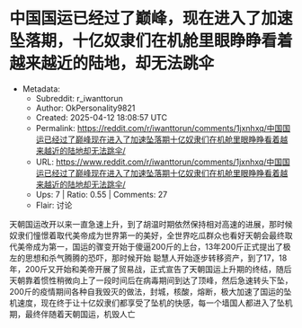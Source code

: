 # 中国国运已经过了巅峰，现在进入了加速坠落期，十亿奴隶们在机舱里眼睁睁看着越来越近的陆地，却无法跳伞

- Metadata:
  - Subreddit: r_iwanttorun
  - Author: OkPersonality9821
  - Created: 2025-04-12 18:08:57 UTC
  - Permalink: https://reddit.com/r/iwanttorun/comments/1jxnhxq/中国国运已经过了巅峰现在进入了加速坠落期十亿奴隶们在机舱里眼睁睁看着越来越近的陆地却无法跳伞/
  - URL: https://www.reddit.com/r/iwanttorun/comments/1jxnhxq/中国国运已经过了巅峰现在进入了加速坠落期十亿奴隶们在机舱里眼睁睁看着越来越近的陆地却无法跳伞/
  - Ups: 7 | Ratio: 0.55 | Comments: 27
  - Flair: 讨论


天朝国运改开以来一直急速上升，到了胡温时期依然保持相对高速的进展，那时候奴隶们憧憬着取代美帝成为世界第一的美好，全世界吃瓜群众也看好天朝会最终取代美帝成为第一，国运的骤变开始于傻逼200斤的上台，13年200斤正式提出了极左的思想和杀气腾腾的恐吓，那时候开始
聪慧人开始逐步转移资产，到了17，18年，200斤又开始和美帝开展了贸易战，正式宣告了天朝国运上升期的终结，随后天朝靠着惯性稍微向上了一段时间后在病毒期间到达了顶峰，然后急速转头下坠，200斤的疫情期间各种自我毁灭的做法，封城，核酸，熔断，极大加速了国运的坠机速度，现在终于让十亿奴隶们都享受了坠机的快感，每一个墙国人都进入了坠机期，最终伴随着天朝国运，机毁人亡

